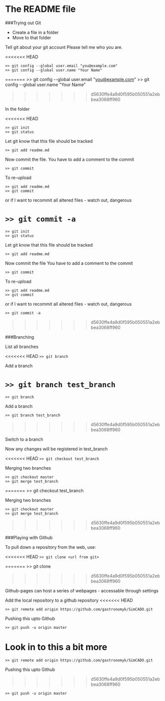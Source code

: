 # The README file
###Trying out Git

* Create a file in a folder
* Move to that folder

Tell git about your git account
Please tell me who you are.

<<<<<<< HEAD
```
>> git config --global user.email "you@example.com"
>> git config --global user.name "Your Name"
```
=======
    >> git config --global user.email "you@example.com"
    >> git config --global user.name "Your Name"
>>>>>>> d5630ffe4a9d0f595b050551a2ebbea3068ff960


In the folder

<<<<<<< HEAD
```
>> git init
>> git status
```

Let git know that this file should be tracked


`>> git add readme.md`

Now commit the file. You have to add a comment to the commit

`>> git commit`

To re-upload

```
>> git add readme.md
>> git commit
```
or if I want to recommit all altered files - watch out, dangerous

`>> git commit -a`
=======
    >> git init
    >> git status

Let git know that this file should be tracked

    >> git add readme.md

Now commit the file
You have to add a comment to the commit

    >> git commit

To re-upload

    >> git add readme.md
    >> git commit
or if I want to recommit all altered files - watch out, dangerous

    >> git commit -a
>>>>>>> d5630ffe4a9d0f595b050551a2ebbea3068ff960


###Branching

List all branches

<<<<<<< HEAD
`>> git branch`

Add a branch

`>> git branch test_branch`
=======
    >> git branch

Add a branch

    >> git branch test_branch
>>>>>>> d5630ffe4a9d0f595b050551a2ebbea3068ff960

Switch to a branch

Now any changes will be registered in test_branch

<<<<<<< HEAD
`>> git checkout test_branch`

Merging two branches

```
>> git checkout master
>> git merge test_branch
```
=======
    >> git checkout test_branch

Merging two branches

    >> git checkout master
    >> git merge test_branch
>>>>>>> d5630ffe4a9d0f595b050551a2ebbea3068ff960


###Playing with Github

To pull down a repository from the web, use:

<<<<<<< HEAD
`>> git clone <url from git>`

=======
    >> git clone <url from git>
>>>>>>> d5630ffe4a9d0f595b050551a2ebbea3068ff960

Github-pages can host a series of webpages - accessable through settings

Add the local repository to a github repository
<<<<<<< HEAD

`>> git remote add origin https://github.com/gastronomyk/SimCADO.git`

Pushing this upto Github

`>> git push -u origin master`

Look in to this a bit more
=======

    >> git remote add origin https://github.com/gastronomyk/SimCADO.git

Pushing this upto Github
>>>>>>> d5630ffe4a9d0f595b050551a2ebbea3068ff960

    >> git push -u origin master
